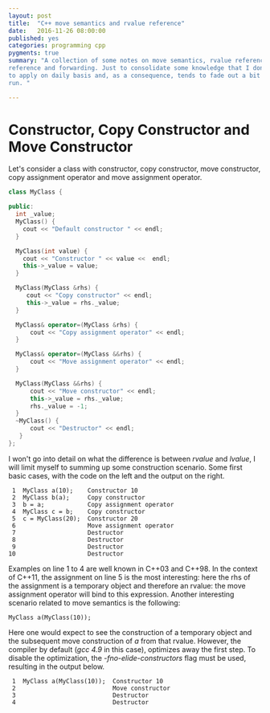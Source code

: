 ```yaml
---
layout: post
title:  "C++ move semantics and rvalue reference"
date:   2016-11-26 08:00:00
published: yes
categories: programming cpp
pygments: true
summary: "A collection of some notes on move semantics, rvalue reference, universal
reference and forwarding. Just to consolidate some knowledge that I don't get
to apply on daily basis and, as a consequence, tends to fade out a bit in the long
run. "

---
```


Constructor, Copy Constructor and Move Constructor
=======

Let's consider a class with constructor, copy constructor, move constructor,
copy assignment operator and move assignment operator.

```c++
class MyClass {

public:
  int _value;
  MyClass() {
    cout << "Default constructor " << endl;
  }

  MyClass(int value) {
    cout << "Constructor " << value <<  endl;
    this->_value = value;
  }

  MyClass(MyClass &rhs) {
     cout << "Copy constructor" << endl;
     this->_value = rhs._value;
  }

  MyClass& operator=(MyClass &rhs) {
      cout << "Copy assignment operator" << endl;
  }

  MyClass& operator=(MyClass &&rhs) {
      cout << "Move assignment operator" << endl;
  }

  MyClass(MyClass &&rhs) {
      cout << "Move constructor" << endl;
      this->_value = rhs._value;
      rhs._value = -1;
  }
  ~MyClass() {
      cout << "Destructor" << endl;
   }
};
```

I won't go into detail on what the difference is between *rvalue* and *lvalue*,
I will limit myself to summing up some construction scenario. Some first basic
cases, with the code on the left and the output on the right.

```
 1  MyClass a(10);    Constructor 10
 2  MyClass b(a);     Copy constructor
 3  b = a;            Copy assignment operator
 4  MyClass c = b;    Copy constructor
 5  c = MyClass(20);  Constructor 20
 6                    Move assignment operator
 7                    Destructor
 8                    Destructor
 9                    Destructor
10                    Destructor
```
Examples on line 1 to 4 are well known in C++03 and C++98. In the context of C++11,
the assignment on line 5 is the most interesting: here the rhs of the assignment 
is a temporary object and therefore an rvalue: the move assignment operator will bind
to this expression. Another interesting scenario related to move semantics is the 
following:

```
MyClass a(MyClass(10));
```
Here one would expect to see the construction of a temporary object and the subsequent
move construction of *a* from that rvalue. However, the compiler by default
(*gcc 4.9* in this case), optimizes away the first step. To disable the optimization,
the *-fno-elide-constructors* flag must be used, resulting in the output below.

```
 1  MyClass a(MyClass(10));  Constructor 10
 2                           Move constructor
 3                           Destructor
 4                           Destructor
```









